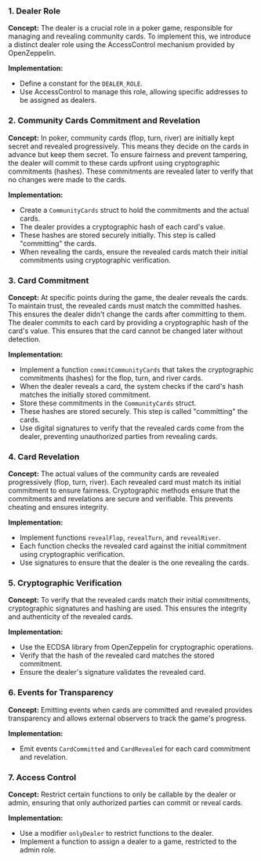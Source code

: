 ### 1. Dealer Role

**Concept:**
The dealer is a crucial role in a poker game, responsible for managing and revealing community cards. To implement this, we introduce a distinct dealer role using the AccessControl mechanism provided by OpenZeppelin.

**Implementation:**
- Define a constant for the `DEALER_ROLE`.
- Use AccessControl to manage this role, allowing specific addresses to be assigned as dealers.

### 2. Community Cards Commitment and Revelation

**Concept:**
In poker, community cards (flop, turn, river) are initially kept secret and revealed progressively. This means they decide on the cards in advance but keep them secret. To ensure fairness and prevent tampering, the dealer will commit to these cards upfront using cryptographic commitments (hashes). These commitments are revealed later to verify that no changes were made to the cards.

**Implementation:**
- Create a `CommunityCards` struct to hold the commitments and the actual cards.
- The dealer provides a cryptographic hash of each card's value. 
- These hashes are stored securely initially. This step is called "committing" the cards.
- When revealing the cards, ensure the revealed cards match their initial commitments using cryptographic verification.

### 3. Card Commitment

**Concept:**
At specific points during the game, the dealer reveals the cards. To maintain trust, the revealed cards must match the committed hashes. This ensures the dealer didn't change the cards after committing to them.
The dealer commits to each card by providing a cryptographic hash of the card's value. This ensures that the card cannot be changed later without detection.

**Implementation:**
- Implement a function `commitCommunityCards` that takes the cryptographic commitments (hashes) for the flop, turn, and river cards.
- When the dealer reveals a card, the system checks if the card's hash matches the initially stored commitment.
- Store these commitments in the `CommunityCards` struct.
- These hashes are stored securely. This step is called "committing" the cards.
- Use digital signatures to verify that the revealed cards come from the dealer, preventing unauthorized parties from revealing cards.

### 4. Card Revelation

**Concept:**
The actual values of the community cards are revealed progressively (flop, turn, river). Each revealed card must match its initial commitment to ensure fairness. Cryptographic methods ensure that the commitments and revelations are secure and verifiable. This prevents cheating and ensures integrity.

**Implementation:**
- Implement functions `revealFlop`, `revealTurn`, and `revealRiver`.
- Each function checks the revealed card against the initial commitment using cryptographic verification.
- Use signatures to ensure that the dealer is the one revealing the cards.

### 5. Cryptographic Verification

**Concept:**
To verify that the revealed cards match their initial commitments, cryptographic signatures and hashing are used. This ensures the integrity and authenticity of the revealed cards.

**Implementation:**
- Use the ECDSA library from OpenZeppelin for cryptographic operations.
- Verify that the hash of the revealed card matches the stored commitment.
- Ensure the dealer's signature validates the revealed card.

### 6. Events for Transparency

**Concept:**
Emitting events when cards are committed and revealed provides transparency and allows external observers to track the game's progress.

**Implementation:**
- Emit events `CardCommitted` and `CardRevealed` for each card commitment and revelation.

### 7. Access Control

**Concept:**
Restrict certain functions to only be callable by the dealer or admin, ensuring that only authorized parties can commit or reveal cards.

**Implementation:**
- Use a modifier `onlyDealer` to restrict functions to the dealer.
- Implement a function to assign a dealer to a game, restricted to the admin role.
